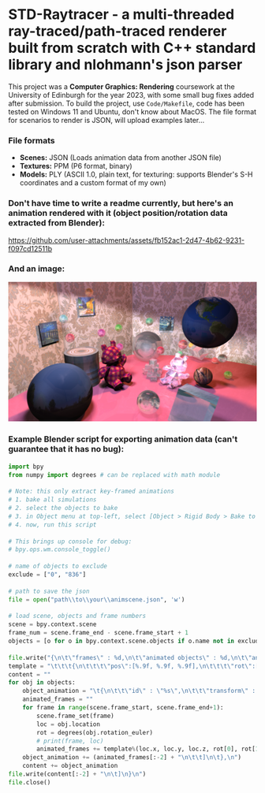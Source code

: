 # STD-Raytracer - a multi-threaded ray-traced/path-traced renderer built from scratch with C++ standard library and nlohmann's json parser

This project was a **Computer Graphics: Rendering** coursework at the University of Edinburgh for the year 2023, with some small bug fixes added after submission. To build the project, use `Code/Makefile`, code has been tested on Windows 11 and Ubuntu, don't know about MacOS. The file format for scenarios to render is JSON, will upload examples later...

### File formats
- **Scenes:**   JSON (Loads animation data from another JSON file)
- **Textures:** PPM (P6 format, binary)
- **Models:**   PLY (ASCII 1.0, plain text, for texturing: supports Blender's S-H coordinates and a custom format of my own)


### Don't have time to write a readme currently, but here's an animation rendered with it (object position/rotation data extracted from Blender):

https://github.com/user-attachments/assets/fb152ac1-2d47-4b62-9231-f097cd12511b

### And an image:

![](scene_render_RAW_0.png)

### Example Blender script for exporting animation data (can't guarantee that it has no bug):
```python
import bpy
from numpy import degrees # can be replaced with math module

# Note: this only extract key-framed animations
# 1. bake all simulations
# 2. select the objects to bake
# 3. in Object menu at top-left, select [Object > Rigid Body > Bake to Keyframes]
# 4. now, run this script

# This brings up console for debug:
# bpy.ops.wm.console_toggle() 

# name of objects to exclude
exclude = ["0", "836"]

# path to save the json
file = open("path\\to\\your\\animscene.json", 'w')

# load scene, objects and frame numbers
scene = bpy.context.scene
frame_num = scene.frame_end - scene.frame_start + 1
objects = [o for o in bpy.context.scene.objects if o.name not in exclude]

file.write("{\n\t\"frames\" : %d,\n\t\"animated objects\" : %d,\n\t\"animations\" : [\n"%(frame_num, len(objects)))
template = "\t\t\t{\n\t\t\t\"pos\":[%.9f, %.9f, %.9f],\n\t\t\t\"rot\":[%.9f, %.9f, %.9f]\n\t\t\t},\n"
content = ""
for obj in objects:
    object_animation = "\t{\n\t\t\"id\" : \"%s\",\n\t\t\"transform\" : [\n"%obj.name
    animated_frames = ""
    for frame in range(scene.frame_start, scene.frame_end+1):
        scene.frame_set(frame)
        loc = obj.location
        rot = degrees(obj.rotation_euler)
        # print(frame, loc)
        animated_frames += template%(loc.x, loc.y, loc.z, rot[0], rot[1], rot[2])
    object_animation += (animated_frames[:-2] + "\n\t\t]\n\t},\n")
    content += object_animation
file.write(content[:-2] + "\n\t]\n}\n")
file.close()
```
